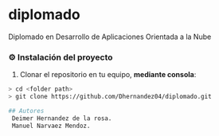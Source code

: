 # diplomado
Diplomado en Desarrollo de Aplicaciones Orientada a la Nube
### :gear: Instalación del proyecto
1. Clonar el repositorio en tu equipo, **mediante consola**:
```sh
> cd <folder path>
> git clone https://github.com/Dhernandez04/diplomado.git

## Autores
 Deimer Hernandez de la rosa.
 Manuel Narvaez Mendoz.
